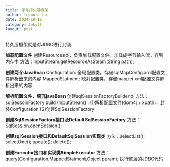 ```yaml
---
title: 手写持久层框架
author: leopold hu
date: 2024-10-16
category: Jekyll
layout: post
---
```


持久层框架就是对JDBC进行封装

**加载配置文件**
创建Resources类，负责加载配置文件，加载成字节输入流，存到内存中
方法：InputStream.getResourceAsSteam(String path);

**创建两个JavaBean**
Configuration: 全局配置类，存储sqlMapConfig.xml配置文件解析出来的内容
MappedStatment: 映射配置类，存储mapper.xml配置文件解析出来的内容

**解析配置文件，填充javaBean**
创建sqlSessionFactoryBuilder类
方法：sqlSessoinFactory
     build (InputStream) : (1)解析配置文件(dom4j + xpath)，封装Configuration
                           (2)创建SqlSessionFactory

**创建SqlSessionFactory接口及DefaultSqlSessionFactory**
方法：SqlSession.openSession();

**创建sqlSession接口和DefaultSqlSession实现类**
方法：selectList();
      selectOne();
      update();
      delete();

**创建Executor接口和实现类SimpleExecutor**
方法：query(Configuration,MappedStatment,Object param);  执行底层的JDBC代码
